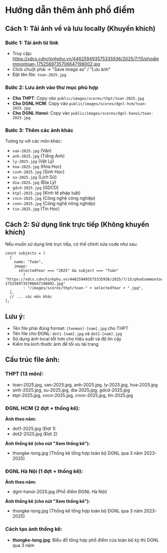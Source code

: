 # Hướng dẫn thêm ảnh phổ điểm

## Cách 1: Tải ảnh về và lưu locally (Khuyến khích)

### Bước 1: Tải ảnh từ link

- Truy cập: https://xdcs.cdnchinhphu.vn/446259493575335936/2025/7/15/phodiemmontoan-1752569735706647198002.jpg
- Click chuột phải → "Save image as" / "Lưu ảnh"
- Đặt tên file: `toan-2025.jpg`

### Bước 2: Lưu ảnh vào thư mục phù hợp

- **Cho THPT**: Copy vào `public/images/scores/thpt/toan-2025.jpg`
- **Cho DGNL HCM**: Copy vào `public/images/scores/dgnl-hcm/toan-2025.jpg`
- **Cho DGNL Hanoi**: Copy vào `public/images/scores/dgnl-hanoi/toan-2025.jpg`

### Bước 3: Thêm các ảnh khác

Tương tự với các môn khác:

- `van-2025.jpg` (Văn)
- `anh-2025.jpg` (Tiếng Anh)
- `ly-2025.jpg` (Vật Lý)
- `hoa-2025.jpg` (Hóa Học)
- `sinh-2025.jpg` (Sinh Học)
- `su-2025.jpg` (Lịch Sử)
- `dia-2025.jpg` (Địa Lý)
- `gdcd-2025.jpg` (GDCD)
- `ktpl-2025.jpg` (Kinh tế pháp luật)
- `cncn-2025.jpg` (Công nghệ công nghiệp)
- `cnnn-2025.jpg` (Công nghệ nông nghiệp)
- `tin-2025.jpg` (Tin Học)

## Cách 2: Sử dụng link trực tiếp (Không khuyến khích)

Nếu muốn sử dụng link trực tiếp, có thể chỉnh sửa code như sau:

```tsx
const subjects = [
  {
    name: "Toán",
    image:
      selectedYear === "2025" && subject === "Toán"
        ? "https://xdcs.cdnchinhphu.vn/446259493575335936/2025/7/15/phodiemmontoan-1752569735706647198002.jpg"
        : "/images/scores/thpt/toan-" + selectedYear + ".jpg",
  },
  // ... các môn khác
];
```

## Lưu ý:

- Tên file phải đúng format: `[tenmon]-[nam].jpg` cho THPT
- Tên file cho ĐGNL: `dot1-[nam].jpg` và `dot2-[nam].jpg`
- Sử dụng ảnh local tốt hơn cho hiệu suất và độ tin cậy
- Kiểm tra kích thước ảnh để tối ưu tải trang

## Cấu trúc file ảnh:

### THPT (13 môn):

- toan-2025.jpg, van-2025.jpg, anh-2025.jpg, ly-2025.jpg, hoa-2025.jpg
- sinh-2025.jpg, su-2025.jpg, dia-2025.jpg, gdcd-2025.jpg
- ktpl-2025.jpg, cncn-2025.jpg, cnnn-2025.jpg, tin-2025.jpg

### ĐGNL HCM (2 đợt + thống kê):

**Ảnh theo năm:**

- dot1-2025.jpg (Đợt 1)
- dot2-2025.jpg (Đợt 2)

**Ảnh thống kê (cho nút "Xem thống kê"):**

- thongke-tong.jpg (Thống kê tổng hợp toàn bộ DGNL qua 3 năm 2023-2025)

### ĐGNL Hà Nội (1 đợt + thống kê):

**Ảnh theo năm:**

- dgnl-hanoi-2025.jpg (Phổ điểm ĐGNL Hà Nội)

**Ảnh thống kê (cho nút "Xem thống kê"):**

- thongke-tong.jpg (Thống kê tổng hợp toàn bộ DGNL qua 3 năm 2023-2025)

### Cách tạo ảnh thống kê:

- **thongke-tong.jpg**: Biểu đồ tổng hợp phổ điểm của toàn bộ kỳ thi DGNL qua 3 năm
